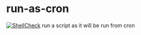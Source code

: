 # run-as-cron

[![ShellCheck](https://github.com/elbosso/run-as-cron/actions/workflows/shellcheck.yml/badge.svg)](https://github.com/elbosso/run-as-cron/actions/workflows/shellcheck.yml)
run a script as it will be run from cron
